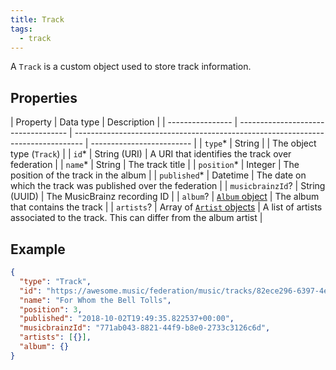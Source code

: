 ```yaml
---
title: Track
tags:
  - track
---
```


A `Track` is a custom object used to store track information.

## Properties

| Property         | Data type                           | Description                                                                      |
| ---------------- | ----------------------------------- | -------------------------------------------------------------------------------- | ------------------------- |
| `type`\*         | String                              |                                                                                  | The object type (`Track`) |
| `id`\*           | String (URI)                        | A URI that identifies the track over federation                                  |
| `name`\*         | String                              | The track title                                                                  |
| `position`\*     | Integer                             | The position of the track in the album                                           |
| `published`\*    | Datetime                            | The date on which the track was published over the federation                    |
| `musicbrainzId`? | String (UUID)                       | The MusicBrainz recording ID                                                     |
| `album`?         | [`Album` object](album)             | The album that contains the track                                                |
| `artists`?       | Array of [`Artist` objects](artist) | A list of artists associated to the track. This can differ from the album artist |

## Example

```json
{
  "type": "Track",
  "id": "https://awesome.music/federation/music/tracks/82ece296-6397-4e26-be90-bac5f9990240",
  "name": "For Whom the Bell Tolls",
  "position": 3,
  "published": "2018-10-02T19:49:35.822537+00:00",
  "musicbrainzId": "771ab043-8821-44f9-b8e0-2733c3126c6d",
  "artists": [{}],
  "album": {}
}
```
